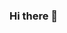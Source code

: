 ### Hi there 👋

<!--
**LucasGinard/LucasGinard** is a ✨ _special_ ✨ repository because its `README.md` (this file) appears on your GitHub profile.

## Skills:
![Android](https://img.shields.io/badge/Android-3DDC84?style=for-the-badge&logo=android&logoColor=white&labelColor=101010)]()</br>
![Kotlin](https://img.shields.io/badge/Kotlin-0095D5?style=for-the-badge&logo=kotlin&logoColor=white&labelColor=101010)]()</br>
![Android_Studio](https://img.shields.io/badge/Android_Studio-3DDC84?style=for-the-badge&logo=android-studio&logoColor=white&labelColor=101010)]()</br>
